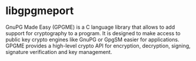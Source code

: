 # libgpgmeport
GnuPG Made Easy (GPGME) is a C language library that allows to add support for cryptography to a program.  It is designed to make access to public key crypto engines like GnuPG or GpgSM easier for applications.  GPGME provides a high-level crypto API for encryption, decryption, signing, signature verification and key management.
